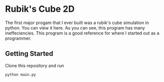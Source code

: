 # Rubik's Cube 2D

The first major progam that I ever built was a rubik's cube simulation in python. You can view it here. As you can see, this program has many ineffeciencies. This program is a good reference for where I started out as a programmer.

## Getting Started

Clone this repository and run
```
python main.py
```
